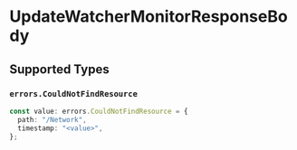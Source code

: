 # UpdateWatcherMonitorResponseBody


## Supported Types

### `errors.CouldNotFindResource`

```typescript
const value: errors.CouldNotFindResource = {
  path: "/Network",
  timestamp: "<value>",
};
```

